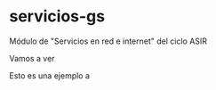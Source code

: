 # servicios-gs
Módulo de "Servicios en red e internet" del ciclo ASIR

Vamos a ver

Esto es una ejemplo
a
